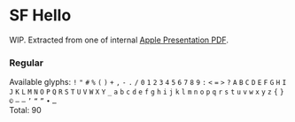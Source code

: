 # SF Hello
WIP. Extracted from one of internal [Apple Presentation PDF](https://www.slideshare.net/gliyao/kkbox-wwdc17-uikit-qq).

### Regular
Available glyphs: `!` `"` `#` `%` `(` `)` `+` `,` `-` `.` `/` `0` `1` `2` `3` `4` `5` `6` `7` `8` `9` `:` `<` `=` `>` `?` `A` `B` `C` `D` `E` `F` `G` `H` `I` `J` `K` `L` `M` `N` `O` `P` `Q` `R` `S` `T` `U` `V` `W` `X` `Y` `_` `a` `b` `c` `d` `e` `f` `g` `h` `i` `j` `k` `l` `m` `n` `o` `p` `q` `r` `s` `t` `u` `v` `w` `x` `y` `z` `{` `}` `©` `–` `—` `’` `“` `”` `•` `…`  
Total: 90

